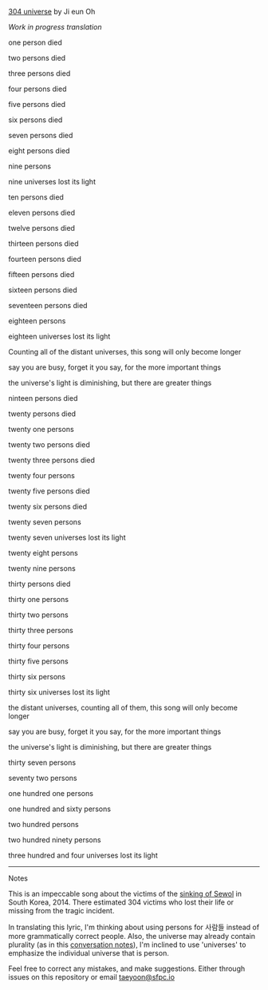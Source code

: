 [304 universe](https://soundcloud.com/projectdumbdumb/304universe) by Ji eun Oh


*Work in progress translation*


one person died

two persons died

three persons died

four persons died

five persons died

six persons died

seven persons died

eight persons died 

nine persons  

nine universes lost its light  

ten persons died

eleven persons died

twelve persons died

thirteen persons died

fourteen persons died

fifteen persons died

sixteen persons died

seventeen persons died

eighteen persons 

eighteen universes lost its light 

Counting all of the distant universes, this song will only become longer

say you are busy, forget it you say, for the more important things

the universe's light is diminishing, but there are greater things

ninteen persons died

twenty persons died

twenty one persons

twenty two persons died

twenty three persons died

twenty four persons

twenty five persons died

twenty six persons died 

twenty seven persons 

twenty seven universes lost its light 

twenty eight persons

twenty nine persons

thirty persons died 

thirty one persons

thirty two persons

thirty three persons 

thirty four persons

thirty five persons 

thirty six persons 

thirty six universes lost its light

the distant universes, counting all of them, this song will only become longer

say you are busy, forget it you say, for the more important things

the universe's light is diminishing, but there are greater things 

thirty seven persons

seventy two persons

one hundred one persons 

one hundred and sixty persons

two hundred persons

two hundred ninety persons 

three hundred and four universes lost its light 


-----
Notes 


This is an impeccable song about the victims of the [sinking of Sewol](https://en.wikipedia.org/wiki/Sinking_of_MV_Sewol) in South Korea, 2014. There estimated 304 victims who lost their life or missing from the tragic incident. 

In translating this lyric, I'm thinking about using persons for 사람들 instead of more grammatically correct people. Also, the universe may already contain plurality (as in this [conversation notes](http://ell.stackexchange.com/questions/8657/universe-or-universes)), I'm inclined to use 'universes' to emphasize the individual universe that is person. 

Feel free to correct any mistakes, and make suggestions. Either through issues on this repository or email taeyoon@sfpc.io 
